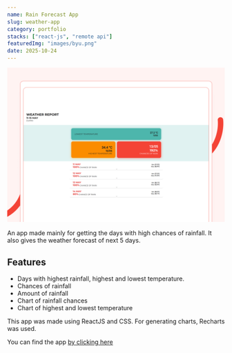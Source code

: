 ```yaml
---
name: Rain Forecast App
slug: weather-app
category: portfolio
stacks: ["react-js", "remote api"]
featuredImg: "images/byu.png"
date: 2025-10-24
---
```

![](./images/byu.png)

An app made mainly for getting the days with high chances of rainfall. It also gives the weather forecast of next 5 days.

## Features

- Days with highest rainfall, highest and lowest temperature.
- Chances of rainfall
- Amount of rainfall
- Chart of rainfall chances
- Chart of highest and lowest temperature

This app was made using ReactJS and CSS. For generating charts, Recharts was used.

You can find the app [by clicking here](https://imranmollajoy.github.io/bring-your-umbrella/)
